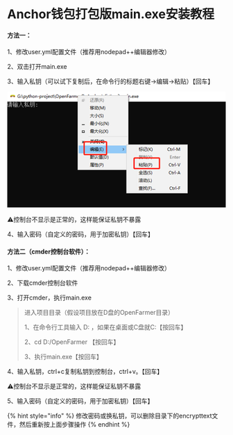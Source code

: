 # Anchor钱包打包版main.exe安装教程

#### 方法一：

1、修改user.yml配置文件（推荐用nodepad++编辑器修改）

2、双击打开main.exe

3、输入私钥（可以试下复制后，在命令行的标题右键->编辑->粘贴）【回车】

![](../.gitbook/assets/a3b2b8c23d46d65a62c4043b3d84c0e.png)

:warning:控制台不显示是正常的，这样能保证私钥不暴露

4、输入密码（自定义的密码，用于加密私钥）【回车】

#### 方法二（cmder控制台软件）：

1、修改user.yml配置文件（推荐用nodepad++编辑器修改）

2、下载cmder控制台软件

3、打开cmder，执行main.exe

> 进入项目目录（假设项目放在D盘的OpenFarmer目录）
>
> 1、在命令行工具输入 D: ，如果在桌面或C盘就C:【按回车】
>
> 2、cd D:/OpenFarmer 【按回车】
>
> 3、执行main.exe【按回车】

4、输入私钥，ctrl+c复制私钥到控制台，ctrl+v。【回车】

:warning:控制台不显示是正常的，这样能保证私钥不暴露

5、输入密码（自定义的密码，用于加密私钥）【回车】

{% hint style="info" %}
修改密码或换私钥，可以删除目录下的encrypttext文件，然后重新按上面步骤操作
{% endhint %}

